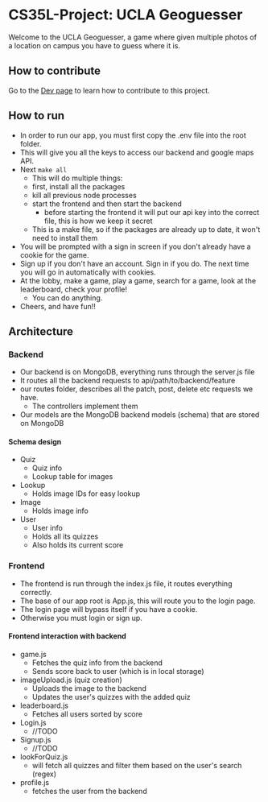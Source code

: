 # CS35L-Project: UCLA Geoguesser

Welcome to the UCLA Geoguesser, a game where given multiple photos of a location on campus you have to guess where it is.

## How to contribute

Go to the [Dev page](./dev.md) to learn how to contribute to this project.



## How to run

* In order to run our app, you must first copy the .env file into the root folder.
* This will give you all the keys to access our backend and google maps API.
* Next `make all`
  * This will do multiple things:
  * first, install all the packages
  * kill all previous node processes
  * start the frontend and then start the backend
    * before starting the frontend it will put our api key into the correct file, this is how we keep it secret
  * This is a make file, so if the packages are already up to date, it won't need to install them
* You will be prompted with a sign in screen if you don't already have a cookie for the game.
* Sign up if you don't have an account. Sign in if you do. The next time you will go in automatically with cookies.
* At the lobby, make a game, play a game, search for a game, look at the leaderboard, check your profile!
  * You can do anything.
* Cheers, and have fun!!


## Architecture

### Backend

* Our backend is on MongoDB, everything runs through the server.js file
* It routes all the backend requests to api/path/to/backend/feature
* our routes folder, describes all the patch, post, delete etc requests we have.
  * The controllers implement them
* Our models are the MongoDB backend models (schema) that are stored on MongoDB

#### Schema design

* Quiz
  * Quiz info
  * Lookup table for images
* Lookup
  * Holds image IDs for easy lookup
* Image
  * Holds image info
* User
  * User info
  * Holds all its quizzes
  * Also holds its current score

### Frontend

* The frontend is run through the index.js file, it routes everything correctly.
* The base of our app root is App.js, this will route you to the login page.
* The login page will bypass itself if you have a cookie.
* Otherwise you must login or sign up.

#### Frontend interaction with backend
* game.js
  * Fetches the quiz info from the backend
  * Sends score back to user (which is in local storage)
* imageUpload.js (quiz creation)
  * Uploads the image to the backend
  * Updates the user's quizzes with the added quiz
* leaderboard.js
  * Fetches all users sorted by score
* Login.js
  * //TODO
* Signup.js
  * //TODO
* lookForQuiz.js
  * will fetch all quizzes and filter them based on the user's search (regex)
* profile.js
  * fetches the user from the backend
